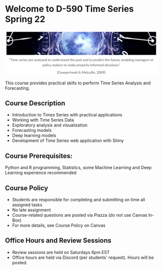 # Welcome to D-590 Time Series Spring 22

![](_static/quote.png)

This course provides practical skills to perform Time Series Analysis and Forecasting. 

## Course Description

- Introduction to Times Series with practical applications  
- Working with Time Series Data
- Exploratory analysis and visualization 
- Forecasting models
- Deep learning models
- Development of Time Series web application with Shiny 

## Course Prerequisites:
Python and R programming, Statistics, some Machine Learning and Deep Learning experience recommended

## Course Policy

- Students are responsible for completing and submitting on time all assigned tasks
- No late assignment
- Course-related questions are posted via Piazza (do not use Canvas In-Box)
- For more details, see Course Policy on Canvas

## Office Hours and Review Sessions

- Review sessions are held on Saturdays 6pm EST
- Office hours are held via Discord (per students' request). Hours will be posted.


